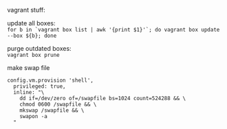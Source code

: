 vagrant stuff:

update all boxes:\
```for b in `vagrant box list | awk '{print $1}'`; do vagrant box update --box ${b}; done```

purge outdated boxes:\
```vagrant box prune```

make swap file
```
config.vm.provision 'shell',
  privileged: true,
  inline: "\
    dd if=/dev/zero of=/swapfile bs=1024 count=524288 && \
    chmod 0600 /swapfile && \
    mkswap /swapfile && \
    swapon -a
  "
```
